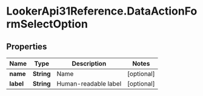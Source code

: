 # LookerApi31Reference.DataActionFormSelectOption

## Properties
Name | Type | Description | Notes
------------ | ------------- | ------------- | -------------
**name** | **String** | Name | [optional] 
**label** | **String** | Human-readable label | [optional] 


